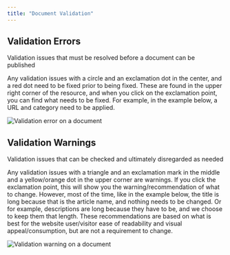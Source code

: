 ```yaml
---
title: "Document Validation"
---
```


## Validation Errors

Validation issues that must be resolved before a document can be published

Any validation issues with a circle and an exclamation dot in the center, and a red dot need to be fixed prior to being fixed. These are found in the upper right corner of the resource, and when you click on the exclamation point, you can find what needs to be fixed. For example, in the example below, a URL and category need to be applied.

![Validation error on a document](@assets/validation-01.png)

## Validation Warnings

Validation issues that can be checked and ultimately disregarded as needed

Any validation issues with a triangle and an exclamation mark in the middle and a yellow/orange dot in the upper corner are warnings. If you click the exclamation point, this will show you the warning/recommendation of what to change. However, most of the time, like in the example below, the title is long because that is the article name, and nothing needs to be changed. Or for example, descriptions are long because they have to be, and we choose to keep them that length. These recommendations are based on what is best for the website user/visitor ease of readability and visual appeal/consumption, but are not a requirement to change.

![Validation warning on a document](@assets/validation-02.png)
